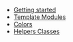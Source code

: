 - [Getting started](/)
- [Template Modules](/template-modules)
- [Colors](/colors)
- [Helpers Classes](/helpers-classes)